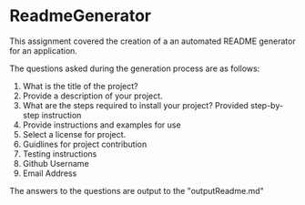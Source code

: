 # ReadmeGenerator

This assignment covered the creation of a an automated README generator for an application.

The questions asked during the generation process are as follows:

1. What is the title of the project?
2. Provide a description of your project.
3. What are the steps required to install your project? Provided step-by-step instruction
4. Provide instructions and examples for use
5. Select a license for project.
6. Guidlines for project contribution
7. Testing instructions
8. Github Username
9. Email Address

The answers to the questions are output to the "outputReadme.md"

